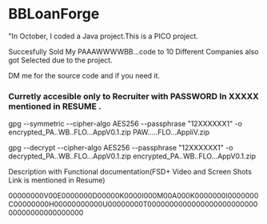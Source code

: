 # BBLoanForge
"In October, I coded a Java project.This is a PICO project.

Succesfully Sold My PAAAWWWWBB...code to 10 Different Companies also got Selected due to the project.

DM me for the source code and if you need it.

<H3>Curretly accesible only to Recruiter with PASSWORD In XXXXX mentioned in RESUME .</H3>

gpg --symmetric --cipher-algo AES256 --passphrase "12XXXXXX1" -o encrypted_PA..WB..FLO...AppV0.1.zip PAW.....FLO...AppliV.zip


gpg --decrypt --cipher-algo AES256 --passphrase "12XXXXXX1" -o decrypted_PA..WB..FLO...AppV0.1.zip encrypted_PA..WB..FLO...AppV0.1.zip

Description with Functional documentation(FSD+ Video and Screen Shots Link is mentioned in Resume) 


00000000V00E0000000D00000K0000I000M00A000K0000000I0000000C00000000H00000000000U00000000T000000000000000000000000000000000000000000

